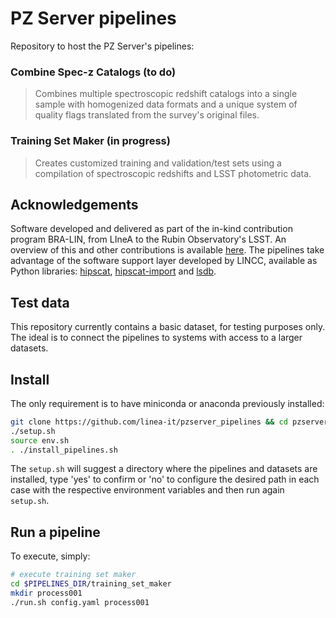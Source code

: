 # PZ Server pipelines

Repository to host the PZ Server's pipelines:

### Combine Spec-z Catalogs (to do)
> Combines multiple spectroscopic redshift catalogs into a single sample with homogenized data formats and a unique system of quality flags translated from the survey's original files.

### Training Set Maker (in progress)
> Creates customized training and validation/test sets using a compilation of spectroscopic redshifts and LSST photometric data.


## Acknowledgements

Software developed and delivered as part of the in-kind contribution program BRA-LIN, from LIneA to the Rubin Observatory's LSST. An overview of this and other contributions is available [here](https://linea-it.github.io/pz-lsst-inkind-doc/). The pipelines take advantage of the software support layer developed by LINCC, available as Python libraries: [hipscat](https://github.com/astronomy-commons/hipscat), [hipscat-import](https://github.com/astronomy-commons/hipscat-import) and [lsdb](https://github.com/astronomy-commons/lsdb).

## Test data

This repository currently contains a basic dataset, for testing purposes only. The ideal is to connect the pipelines to systems with access to a larger datasets.

## Install

The only requirement is to have miniconda or anaconda previously installed:

```bash
git clone https://github.com/linea-it/pzserver_pipelines && cd pzserver_pipelines
./setup.sh
source env.sh
. ./install_pipelines.sh
```

The `setup.sh` will suggest a directory where the pipelines and datasets are installed, type 'yes' to confirm or 'no' to configure the desired path in each case with the respective environment variables and then run again `setup.sh`.


## Run a pipeline

To execute, simply:

```bash
# execute training set maker
cd $PIPELINES_DIR/training_set_maker
mkdir process001
./run.sh config.yaml process001
```
